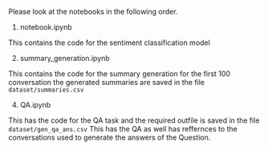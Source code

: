 Please look at the notebooks in the following order.

1. notebook.ipynb<br>
   
This contains the code for the sentiment classification model

2. summary_generation.ipynb<br>

This contains the code for the summary generation for the first 100 conversation the generated summaries are saved in the file ```dataset/summaries.csv```

4. QA.ipynb<br>

This has the code for the QA task and the required outfile is saved in the file ```dataset/gen_qa_ans.csv``` This has the QA as well has reffernces to the conversations used to generate the answers of the Question.
